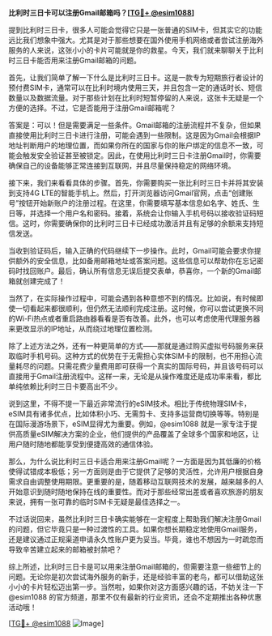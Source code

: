 **比利时三日卡可以注册Gmail邮箱吗？[[TG💪+ @esim1088](https://t.me/s/esim1088)]**

提到比利时三日卡，很多人可能会觉得它只是一张普通的SIM卡，但其实它的功能远比我们想象中强大。尤其是对于那些想要在国外使用手机网络或者尝试注册海外服务的人来说，这张小小的卡片可能就是你的救星。今天，我们就来聊聊关于比利时三日卡能否用来注册Gmail邮箱的问题。

首先，让我们简单了解一下什么是比利时三日卡。这是一款专为短期旅行者设计的预付费SIM卡，通常可以在比利时境内使用三天，并且包含一定的通话时长、短信数量以及数据流量。对于那些计划在比利时短暂停留的人来说，这张卡无疑是一个方便的选择。不过，它是否能用于注册Gmail邮箱呢？

答案是：可以！但是需要满足一些条件。Gmail邮箱的注册流程并不复杂，但如果直接使用比利时三日卡进行注册，可能会遇到一些限制。这是因为Gmail会根据IP地址判断用户的地理位置，而如果你所在的国家与你的账户绑定的信息不一致，可能会触发安全验证甚至被锁定。因此，在使用比利时三日卡注册Gmail时，你需要确保自己的设备能够正常连接到互联网，并且尽量保持稳定的网络环境。

接下来，我们来看看具体的步骤。首先，你需要购买一张比利时三日卡并将其安装到支持4G LTE的智能手机上。然后，打开浏览器访问Gmail官网，点击“创建账号”按钮开始新账户的注册过程。在这里，你需要填写基本信息如名字、姓氏、生日等，并选择一个用户名和密码。接着，系统会让你输入手机号码以接收验证码短信。这时，你需要确保你的比利时三日卡已经成功激活并且有足够的余额来支持短信发送。

当收到验证码后，输入正确的代码继续下一步操作。此时，Gmail可能会要求你提供额外的安全信息，比如备用邮箱地址或答案问题。这些信息可以帮助你在忘记密码时找回账户。最后，确认所有信息无误后提交表单，恭喜你，一个新的Gmail邮箱就创建完成了！

当然了，在实际操作过程中，可能会遇到各种意想不到的情况。比如说，有时候即使一切看起来都很顺利，但仍然无法顺利完成注册。这时候，你可以尝试更换不同的Wi-Fi热点或者重启路由器看看是否有改善。此外，也可以考虑使用代理服务器来更改显示的IP地址，从而绕过地理位置检测。

除了上述方法之外，还有一种更简单的方式——那就是通过购买虚拟号码服务来获取临时手机号码。这种方式的优势在于无需担心实体SIM卡的限制，也不用担心流量耗尽的问题。只需花费少量费用即可获得一个真实的国际号码，并且该号码可以直接用于Gmail注册流程中。这样一来，无论是从操作难度还是成功率来看，都比单纯依赖比利时三日卡要高出不少。

说到这里，不得不提一下最近非常流行的eSIM技术。相比于传统物理SIM卡，eSIM具有诸多优点，比如体积小巧、无需剪卡、支持多运营商切换等等。特别是在国际漫游场景下，eSIM显得尤为重要。例如，@esim1088 就是一家专注于提供高质量eSIM解决方案的企业，他们提供的产品覆盖了全球多个国家和地区，让用户随时随地都能享受到便捷高效的通信体验。

那么，为什么说比利时三日卡适合用来注册Gmail呢？一方面是因为其低廉的价格使得试错成本极低；另一方面则是由于它提供了足够的灵活性，允许用户根据自身需求自由调整使用期限。更重要的是，随着移动互联网技术的发展，越来越多的人开始意识到随时随地保持在线的重要性。而对于那些经常出差或者喜欢旅游的朋友来说，拥有一张可靠的临时SIM卡无疑是最佳选择之一。

不过话说回来，虽然比利时三日卡确实能够在一定程度上帮助我们解决注册Gmail的问题，但它毕竟只是一种过渡性的工具。如果你想长期稳定地使用Gmail服务，还是建议通过正规渠道申请永久性账户更为妥当。毕竟，谁也不想因为一时疏忽而导致辛苦建立起来的邮箱被封禁吧？

综上所述，比利时三日卡是可以用来注册Gmail邮箱的，但需要注意一些细节上的问题。无论你是初次尝试海外服务的新手，还是经验丰富的老鸟，都可以借助这张小小的卡片轻松迈出第一步。当然啦，如果你对这方面感兴趣的话，不妨关注一下@esim1088 的官方频道，那里不仅有最新的行业资讯，还会不定期推出各种优惠活动哦！

[[TG💪+ @esim1088](https://t.me/s/esim1088) ![Image](https://i.postimg.cc/4NQfJmqS/Snipaste-2025-05-13-00-14-12.png)]